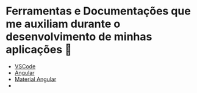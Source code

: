 # Ferramentas e Documentações que me auxiliam durante o desenvolvimento de minhas aplicações :robot:
- [VSCode](https://code.visualstudio.com/)
- [Angular](https://angular.io/cli)
- [Material Angular](https://material.angular.io/guide/getting-started)
- 
